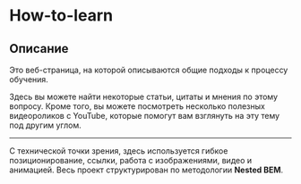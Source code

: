 # How-to-learn

## Описание

Это веб-страница, на которой описываются общие подходы к процессу обучения.

Здесь вы можете найти некоторые статьи, цитаты и мнения по этому вопросу.
Кроме того, вы можете посмотреть несколько полезных видеороликов с YouTube, которые помогут вам взглянуть на эту тему под другим углом.
____
С технической точки зрения, здесь используется гибкое позиционирование, ссылки, работа с изображениями, видео и анимацией.
Весь проект структурирован по методологии **Nested BEM**.
